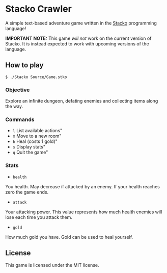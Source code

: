 # Stacko Crawler

A simple text-based adventure game written in the [Stacko](https://github.com/Mercifle/Stacko) programming language!

**IMPORTANT NOTE:** This game *will not* work on the current version of Stacko. It is instead expected to work with upcoming versions of the language.

## How to play

```
$ ./Stacko Source/Game.stko
```

### Objective

Explore an infinite dungeon, defating enemies and collecting items along the way.

### Commands

- `l`   List available actions"
- `m`   Move to a new room"
- `h`   Heal (costs 1 gold)"
- `s`   Display stats"
- `q`   Quit the game"

### Stats

- `health`

You health. May decrease if attacked by an enemy. If your health reaches zero the game ends.

- `attack`

Your attacking power. This value represents how much health enemies will lose each time you attack them.

- `gold`

How much gold you have. Gold can be used to heal yourself.

## License

This game is licensed under the MIT license.
